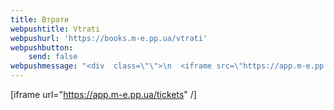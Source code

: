 ```yaml
---
title: Втрати
webpushtitle: Vtrati
webpushurl: 'https://books.m-e.pp.ua/vtrati'
webpushbutton:
    send: false
webpushmessage: "<div  class=\"\">\n  <iframe src=\"https://app.m-e.pp.ua/tickets\" width=\"640\" height=\"480\"></iframe>\n</div>\n"
---
```


[iframe url="https://app.m-e.pp.ua/tickets" /]